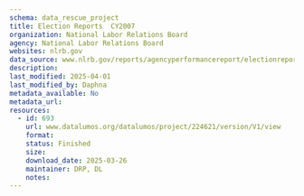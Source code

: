 ```yaml
---
schema: data_rescue_project 
title: Election Reports  CY2007
organization: National Labor Relations Board
agency: National Labor Relations Board
websites: nlrb.gov
data_source: www.nlrb.gov/reports/agencyperformancereport/electionreports/electionreportscy2007
description: 
last_modified: 2025-04-01
last_modified_by: Daphna
metadata_available: No
metadata_url: 
resources:
  - id: 693
    url: www.datalumos.org/datalumos/project/224621/version/V1/view
    format: 
    status: Finished
    size: 
    download_date: 2025-03-26
    maintainer: DRP, DL
    notes: 
---
```


